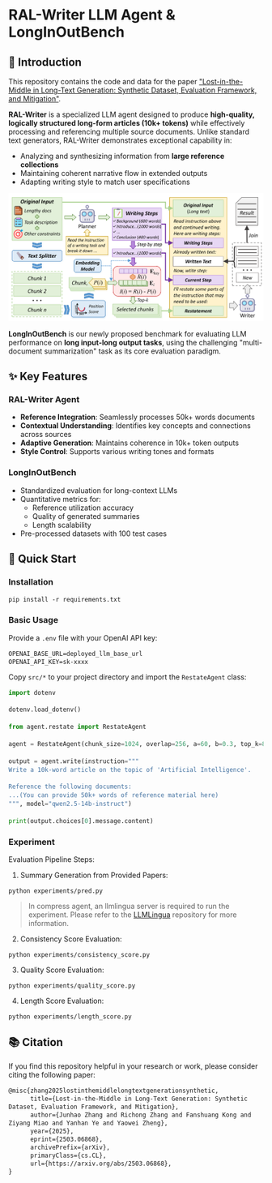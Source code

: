 # RAL-Writer LLM Agent & LongInOutBench

## 📖 Introduction

This repository contains the code and data for the paper ["Lost-in-the-Middle in Long-Text Generation: Synthetic Dataset, Evaluation Framework, and Mitigation"](https://arxiv.org/pdf/2503.06868).

**RAL-Writer** is a specialized LLM agent designed to produce **high-quality, logically structured long-form articles (10k+ tokens)** while effectively processing and referencing multiple source documents. Unlike standard text generators, RAL-Writer demonstrates exceptional capability in:
- Analyzing and synthesizing information from **large reference collections**
- Maintaining coherent narrative flow in extended outputs
- Adapting writing style to match user specifications

![RAL-Writer](./assets/model.png)

**LongInOutBench** is our newly proposed benchmark for evaluating LLM performance on **long input-long output tasks**, using the challenging "multi-document summarization" task as its core evaluation paradigm.

## ✨ Key Features

### RAL-Writer Agent
- **Reference Integration**: Seamlessly processes 50k+ words documents
- **Contextual Understanding**: Identifies key concepts and connections across sources
- **Adaptive Generation**: Maintains coherence in 10k+ token outputs
- **Style Control**: Supports various writing tones and formats

### LongInOutBench
- Standardized evaluation for long-context LLMs
- Quantitative metrics for:
  - Reference utilization accuracy
  - Quality of generated summaries
  - Length scalability
- Pre-processed datasets with 100 test cases

## 🚀 Quick Start

### Installation

```shell
pip install -r requirements.txt
```

### Basic Usage

Provide a `.env` file with your OpenAI API key:

```dotenv
OPENAI_BASE_URL=deployed_llm_base_url
OPENAI_API_KEY=sk-xxxx
```

Copy `src/*` to your project directory and import the `RestateAgent` class:

```python
import dotenv

dotenv.load_dotenv()

from agent.restate import RestateAgent

agent = RestateAgent(chunk_size=1024, overlap=256, a=60, b=0.3, top_k=8, tqdm=False)

output = agent.write(instruction="""
Write a 10k-word article on the topic of 'Artificial Intelligence'.

Reference the following documents:
...(You can provide 50k+ words of reference material here)
""", model="qwen2.5-14b-instruct")

print(output.choices[0].message.content)
```

### Experiment

Evaluation Pipeline Steps:

1. Summary Generation from Provided Papers:

```shell
python experiments/pred.py
```

> In compress agent, an llmlingua server is required to run the experiment. Please refer to the [LLMLingua](https://github.com/microsoft/LLMLingua) repository for more information.

2. Consistency Score Evaluation:

```shell
python experiments/consistency_score.py
```

3. Quality Score Evaluation:

```shell
python experiments/quality_score.py
```

4. Length Score Evaluation:

```shell
python experiments/length_score.py
```

## 📚 Citation

If you find this repository helpful in your research or work, please consider citing the following paper:

```text
@misc{zhang2025lostinthemiddlelongtextgenerationsynthetic,
      title={Lost-in-the-Middle in Long-Text Generation: Synthetic Dataset, Evaluation Framework, and Mitigation}, 
      author={Junhao Zhang and Richong Zhang and Fanshuang Kong and Ziyang Miao and Yanhan Ye and Yaowei Zheng},
      year={2025},
      eprint={2503.06868},
      archivePrefix={arXiv},
      primaryClass={cs.CL},
      url={https://arxiv.org/abs/2503.06868}, 
}
```